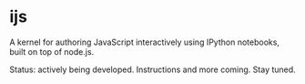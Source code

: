 # ijs

A kernel for authoring JavaScript interactively using IPython notebooks,
built on top of node.js.

Status: actively being developed. Instructions and more coming. Stay tuned.
